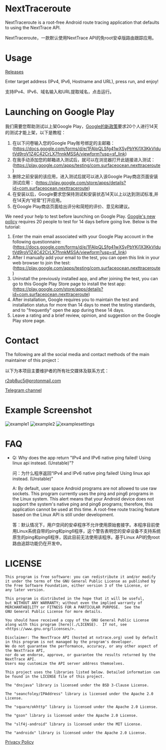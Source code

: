 # NextTraceroute 

NextTraceroute is a root-free Android route tracing application that defaults to using the NextTrace API.

NextTraceroute，一款默认使用NextTrace API的免root安卓版路由跟踪应用。

# Usage

[Releases](https://github.com/nxtrace/NextTraceroute/releases)

Enter target address (IPv4, IPv6, Hostname and URL), press run, and enjoy!

支持IPv4、IPv6、域名输入和URL提取域名，点击运行。

# Launching on Google Play



我们需要您帮助测试以上架Google Play，[Google的新政策](https://support.google.com/googleplay/android-developer/answer/14151465)要求20个人进行14天的测试才能上架，以下是教程：

1. 在以下问卷输入您的Google Play账号绑定的主邮箱： (https://docs.google.com/forms/d/e/1FAIpQLSfg41wXSyPbYKj1X3KkVIdutVd9roV1Z4C42CrLX7fnnkMSSA/viewform?usp=sf_link)
2. 在我手动添加您的邮箱进入测试后，就可以在浏览器打开此链接进入测试： (https://play.google.com/apps/testing/com.surfaceocean.nexttraceroute)
3. 删除之前安装的该应用，进入测试后就可以进入该Google Play商店页面安装测试应用： (https://play.google.com/store/apps/details?id=com.surfaceocean.nexttraceroute)
4. 在安装以后，Google要求您保持测试和安装状态14天以上以达到测试标准,并在14天内“经常”打开应用。
5. 在Google Play商店页面给出评分和简短的评价、意见和建议。

We need your help to test before launching on Google Play. [Google's new policy](https://support.google.com/googleplay/android-developer/answer/14151465) requires 20 people to test for 14 days before going live. Below is the tutorial:

1. Enter the main email associated with your Google Play account in the following questionnaire: (https://docs.google.com/forms/d/e/1FAIpQLSfg41wXSyPbYKj1X3KkVIdutVd9roV1Z4C42CrLX7fnnkMSSA/viewform?usp=sf_link)
2. After I manually add your email to the test, you can open this link in your web browser to join the test: (https://play.google.com/apps/testing/com.surfaceocean.nexttraceroute)
3. Uninstall the previously installed app, and after joining the test, you can go to this Google Play Store page to install the test app: (https://play.google.com/store/apps/details?id=com.surfaceocean.nexttraceroute)
4. After installation, Google requires you to maintain the test and installation status for more than 14 days to meet the testing standards, and to "frequently" open the app during these 14 days.
5. Leave a rating and a brief review, opinion, and suggestion on the Google Play store page.

# Contact

The following are all the social media and contact methods of the main maintainer of this project：

以下为本项目主要维护者的所有社交媒体及联系方式：

[r2qb8uc5@protonmail.com](mailto:r2qb8uc5@protonmail.com)

[Telegram channel](https://t.me/nexttraceroute)

# Example Screenshot
![example1](./pic/1.png)
![example2](./pic/2.png)
![examplesettings](./pic/settings.png)

# FAQ

* Q: Why does the app return "IPv4 and IPv6 native ping failed! Using linux api instead. (Unstable)"?

  问：为什么程序返回“IPv4 and IPv6 native ping failed! Using linux api instead. (Unstable)”
  
  A: By default, user space Android programs are not allowed to use raw sockets. This program currently uses the ping and ping6 programs in the Linux system. This alert means that your Android device does not support the system's native ping and ping6 programs; therefore, this application cannot be used at this time. A root-free route tracing feature based on the Linux API is still under development.

  答：默认情况下，用户空间的安卓程序不允许使用原始套接字。本程序目前使用Linux系统自带的ping和ping6程序，这个警告表明您的安卓设备不支持系统原生的ping和ping6程序，因此目前无法使用该程序。基于Linux API的免root路由追踪功能仍在开发中。

# LICENSE
```
This program is free software: you can redistribute it and/or modify
it under the terms of the GNU General Public License as published by
the Free Software Foundation, either version 3 of the License, or
any later version.

This program is distributed in the hope that it will be useful,
but WITHOUT ANY WARRANTY; without even the implied warranty of
MERCHANTABILITY or FITNESS FOR A PARTICULAR PURPOSE.  See the
GNU General Public License for more details.

You should have received a copy of the GNU General Public License
along with this program [here](./LICENSE).  If not, see <https://www.gnu.org/licenses/>.

Disclaimer: The NextTrace API (hosted at nxtrace.org) used by default in this program is not managed by the program's developer.
We do not guarantee the performance, accuracy, or any other aspect of the NextTrace API,
nor do we endorse, approve, or guarantee the results returned by the NextTrace API.
Users may customize the API server address themselves.

This project uses the libraries listed below. Detailed information can be found in the LICENSE file of this project.

The "dnsjava" library is licensed under the BSD 3-Clause License.

The "seancfoley/IPAddress" library is licensed under the Apache 2.0 License.

The "square/okhttp" library is licensed under the Apache 2.0 License.

The "gson" library is licensed under the Apache 2.0 License.

The "slf4j-android" library is licensed under the MIT License.

The "androidx" library is licensed under the Apache 2.0 License.

```

[Privacy Policy](./PrivacyPolicy.md)
